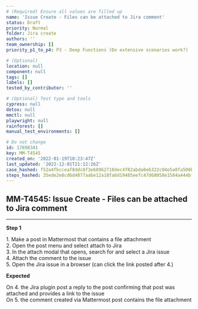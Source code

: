 ```yaml
---
# (Required) Ensure all values are filled up
name: 'Issue Create - Files can be attached to Jira comment'
status: Draft
priority: Normal
folder: Jira create
authors: ''
team_ownership: []
priority_p1_to_p4: P3 - Deep Functions (Do extensive scenarios work?)

# (Optional)
location: null
component: null
tags: []
labels: []
tested_by_contributor: ''

# (Optional) Test type and tools
cypress: null
detox: null
mmctl: null
playwright: null
rainforest: []
manual_test_environments: []

# Do not change
id: 17698341
key: MM-T4545
created_on: '2022-01-19T18:23:47Z'
last_updated: '2022-12-01T21:12:26Z'
case_hashed: f52a4fbcceaf8ddc8f3e68962710dec4f82abda0eb322c04e5a8fa508baad5b17a094d6e4602dae3ef6d650aad518d30
steps_hashed: 35ede2e8cd6d4877aabe12a18fa6d19485eefc47d68058e1584a444bf460f3cb02ebdb80aef526678295ca069d6c4836
---
```


<!-- (Auto-generated) Based on frontmatter's "key" and "name" -->

## MM-T4545: Issue Create - Files can be attached to Jira comment

---

**Step 1**

1\. Make a post in Mattermost that contains a file attachment\
2\. Open the post menu and select attach to Jira\
3\. In the attach modal that opens, search for and select a Jira issue\
4\. Attach the comment to the issue\
5\. Open the Jira issue in a browser (can click the link posted after 4.)

**Expected**

On 4. the Jira plugin post a reply to the post confirming that post was attached and provides a link to the issue\
On 5. the comment created via Mattermost post contains the file attachment
